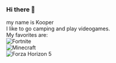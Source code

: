 ### Hi there 👋
my name is Kooper   
I like to go camping and play videogames.  
My favorites are:  
![Fortnite](https://github.com/Kooper3/kooper3/assets/135859930/0e4a04bc-373c-4dee-9dc2-b2f5444b0f94)  
![Minecraft](https://github.com/Kooper3/kooper3/assets/135859930/f4513573-120a-4772-bd78-a051c6f45e5a)  
![Forza Horizon 5](https://github.com/Kooper3/kooper3/assets/135859930/5a4db730-f981-42af-a129-0b25ddf57381)  


